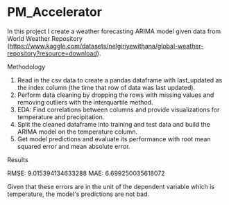 # PM_Accelerator

In this project I create a weather forecasting ARIMA model given data from World Weather Repository (https://www.kaggle.com/datasets/nelgiriyewithana/global-weather-repository?resource=download).

Methodology

1. Read in the csv data to create a pandas dataframe with last_updated as the index column (the time that row of data was last updated).
2. Perform data cleaning by dropping the rows with missing values and removing outliers with the interquartile method.
3. EDA: Find correlations between columns and provide visualizations for temperature and precipitation.
4. Split the cleaned dataframe into training and test data and build the ARIMA model on the temperature column.
5. Get model predictions and evaluate its performance with root mean squared error and mean absolute error.

Results

RMSE: 9.015394134633288
MAE: 6.699250035618072

Given that these errors are in the unit of the dependent variable which is temperature, the model's predictions are not bad.

